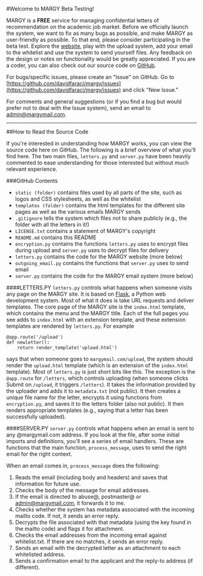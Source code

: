 #Welcome to MARGY Beta Testing!

MARGY is a **FREE** service for managing confidential letters of recommendation on the academic job market. Before we officially launch the system, we want to fix as many bugs as possible, and make MARGY as user-friendly as possible. To that end, please consider participating in the beta test. Explore the [website](http://margymail.com), play with the upload system, add your email to the whitelist and use the system to send yourself files. Any feedback on the design or notes on functionality would be greatly appreciated. If you are a coder, you can also check out our source code on [GitHub](https://github.com/davidfaraci/margy).

For bugs/specific issues, please create an "Issue" on GitHub. Go to [https://github.com/davidfaraci/margy/issues](https://github.com/davidfaraci/margy/issues) and click "New Issue."

For comments and general suggestions (or if you find a bug but would prefer not to deal with the Issue system), send an email to [admin@margymail.com](mailto:admin@margymail.com).


-----


##How to Read the Source Code

If you're interested in understanding how MARGY works, you can view the source code here on GitHub. The following is a brief overview of what you'll find here. The two main files, `letters.py` and `server.py` have been heavily commented to ease understanding for those interested but without much relevant experience.

###GitHub Contents
- `static (folder)` contains files used by all parts of the site, such as logos and CSS stylesheets, as well as the whitelist
- `templates (folder)` contains the html templates for the different site pages as well as the various emails MARGY sends
- `.gitignore` tells the system which files not to share publicly (e.g., the folder with all the letters in it!)
- `LICENSE.txt` contains a statement of MARGY's copyright
- `README.md` contains this README
- `encryption.py` contains the functions `letters.py` uses to encrypt files during upload and `server.py` uses to decrypt files for delivery
- `letters.py` contains the code for the MARGY website (more below)
- `outgoing_email.py` contains the functions that `server.py` uses to send email
- `server.py` contains the code for the MARGY email system (more below)


####LETTERS.PY
`letters.py` controls what happens when someone visits any page on the MARGY site. It is based on [Flask](http://flask.pocoo.org/), a Python web development system. Most of what it does is take URL requests and deliver templates. The core page of the MARGY site is the `index.html` template, which contains the menu and the MARGY title. Each of the full pages you see adds to `index.html` with an extension template, and these extension templates are rendered by `letters.py`. For example

```
@app.route('/upload')
def newletter():
    return render_template('upload.html')
```

says that when someone goes to `margymail.com/upload`, the system should render the `upload.html` template (which is an extension of the `index.html` template). Most of `letters.py` is just short bits like this. The exception is the `@app.route` for `/letters`, which controls uploading (when someone clicks Submit on `/upload`, it triggers `/letters`). It takes the information provided by the uploader and adds it to `metadata.txt` (not public). It then creates a unique file name for the letter, encrypts it using functions from `encryption.py`, and saves it to the letters folder (also not public). It then renders appropriate templates (e.g., saying that a letter has been successfully uploaded).


####SERVER.PY
`server.py` controls what happens when an email is sent to any @margymail.com address. If you look at the file, after some initial imports and definitions, you'll see a series of email handlers. These are functions that the main function, `process_message`, uses to send the right email for the right context.

When an email comes in, `process_message` does the following:

1. Reads the email (including body and headers) and saves that information for future use.
2. Checks the body of the message for email addresses.
3. If the email is directed to abuse@, postmaster@ or admin@margymail.com, it forwards it to me.
4. Checks whether the system has metadata associated with the incoming mailto code. If not, it sends an error reply.
5. Decrypts the file associated with that metadata (using the key found in the mailto code) and flags it for attachment.
6. Checks the email addresses from the incoming email against whitelist.txt. If there are no matches, it sends an error reply.
7. Sends an email with the decrypted letter as an attachment to each whitelisted address.
8. Sends a confirmation email to the applicant and the reply-to address (if different).
